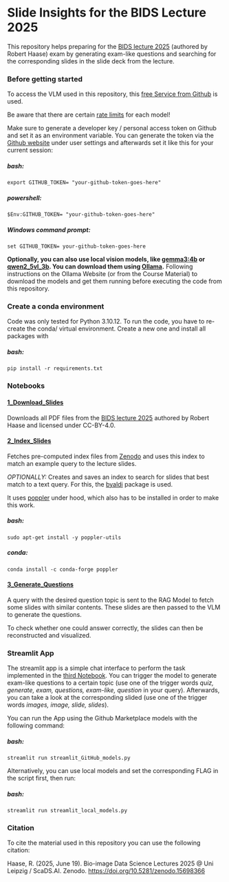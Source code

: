 # Slide Insights for the BIDS Lecture 2025 
This repository helps preparing for the [BIDS lecture 2025](https://zenodo.org/records/15698366) (authored by Robert Haase) exam by generating exam-like questions and searching for the corresponding slides in the slide deck from the lecture.




### Before getting started
To access the VLM used in this repository, this [free Service from Github](https://github.com/marketplace/models) is used.

Be aware that there are certain [rate limits](https://docs.github.com/en/github-models/prototyping-with-ai-models#rate-limits) for each model!

Make sure to generate a developer key / personal access token on Github and set it as an environment variable. You can generate the token via the [Github website](github.com) under user settings and afterwards set it like this for your current session:


##### bash:
```export GITHUB_TOKEN= "your-github-token-goes-here"```

##### powershell:
```$Env:GITHUB_TOKEN= "your-github-token-goes-here"```

##### Windows command prompt:
```set GITHUB_TOKEN= your-github-token-goes-here```

**Optionally, you can also use local vision models, like [gemma3:4b](https://ollama.com/library/gemma3:4b) or [qwen2_5vl_3b](https://ollama.com/library/qwen2.5vl:3b). You can download them using [Ollama](https://ollama.com/).** 
Following instructions on the Ollama Website (or from the Course Material) to download the models and get them running before executing the code from this repository.


### Create a conda environment
Code was only tested for Python 3.10.12. To run the code, you have to re-create the conda/ virtual environment. Create a new one and install all packages with

##### bash:
```pip install -r requirements.txt```




### Notebooks
#### [1_Download_Slides](1_Download_Slides.ipynb)
Downloads all PDF files from the [BIDS lecture 2025](https://zenodo.org/records/15698366) authored by Robert Haase and licensed under CC-BY-4.0. 



#### [2_Index_Slides](2_Index_Slides.ipynb)
Fetches pre-computed index files from [Zenodo](https://zenodo.org/records/15737931) and uses this index to match an example query to the lecture slides.

*OPTIONALLY:*
Creates and saves an index to search for slides that best match to a text query. For this, the [byaldi](https://github.com/AnswerDotAI/byaldi) package is used. 

It uses [poppler](https://poppler.freedesktop.org/) under hood, which also has to be installed in order to make this work. 

##### bash:
```sudo apt-get install -y poppler-utils```

##### conda:
```conda install -c conda-forge poppler```



#### [3_Generate_Questions](3_Generate_Questions.ipynb)
A query with the desired question topic is sent to the RAG Model to fetch some slides with similar contents. These slides are then passed to the VLM to generate the questions.

To check whether one could answer correctly, the slides can then be reconstructed and visualized.



### Streamlit App
The streamlit app is a simple chat interface to perform the task implemented in the [third Notebook](3_Generate_Questions.ipynb). You can trigger the model to generate exam-like questions to a certain topic (use one of the trigger words *quiz, generate, exam, questions, exam-like, question* in your query). Afterwards, you can take a look at the corresponding slided (use one of the trigger words *images, image, slide, slides*).

You can run the App using the Github Marketplace models with the following command:
##### bash:
```streamlit run streamlit_GitHub_models.py```

Alternatively, you can use local models and set the corresponding FLAG in the script first, then run:
##### bash:
```streamlit run streamlit_local_models.py```




### Citation
To cite the material used in this repository you can use the following citation:

Haase, R. (2025, June 19). Bio-image Data Science Lectures 2025 @ Uni Leipzig / ScaDS.AI. Zenodo. https://doi.org/10.5281/zenodo.15698366
